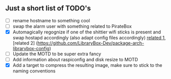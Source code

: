 ## Just a short list of TODO's
* [ ] rename hostname to something cool
* [ ] swap the alarm user with something related to PirateBox
* [x] Automagically regognize if one of the shittier wifi sticks is present and swap hostapd accordingly (also adapt config files accordingly) [related 1](https://bitbucket.org/locative/invisibleislands-devices/src/4d7555e4bf5652a7840805dca9a4e40e1a06c752/raspberrypi-setup.py?fileviewer=file-view-default), [related 2] (https://github.com/LibraryBox-Dev/package-arch-librarybox-config)
* [ ] Update the MOTD to be super extra fancy
* [ ] Add information about raspiconfig and disk resize to MOTD
* [x] Add a target to compress the resulting image, make sure to stick to the naming conventions
